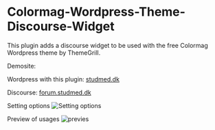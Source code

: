 # Colormag-Wordpress-Theme-Discourse-Widget
This plugin adds a discourse widget to be used with the free Colormag Wordpress theme by ThemeGrill.

Demosite:

Wordpress with this plugin: [studmed.dk](https://studmed.dk)

Discourse: [forum.studmed.dk](https://forum.studmed.dk)

Setting options
![Setting options](https://github.com/frold/Colormag-Wordpress-Theme-Discourse-Widget/blob/master/images/Sk%C3%A6rmbillede%202019-10-28%20kl.%2011.36.41.png)

Preview of usages 
![previes](https://github.com/frold/Colormag-Wordpress-Theme-Discourse-Widget/blob/master/images/screencapture-blog-studmed-dk-2019-10-28-11_36_58.png)
